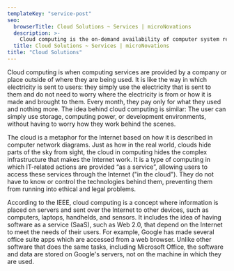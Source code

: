 ```yaml
---
templateKey: "service-post"
seo:
  browserTitle: Cloud Solutions ~ Services | microNovations
  description: >-
    Cloud computing is the on-demand availability of computer system resources, especially data storage and computing power, without direct active management by the user.
  title: Cloud Solutions ~ Services | microNovations
title: "Cloud Solutions"
---
```


Cloud computing is when computing services are provided by a company or place outside of where they are being used. It is like the way in which electricity is sent to users: they simply use the electricity that is sent to them and do not need to worry where the electricity is from or how it is made and brought to them. Every month, they pay only for what they used and nothing more. The idea behind cloud computing is similar: The user can simply use storage, computing power, or development environments, without having to worry how they work behind the scenes.

The cloud is a metaphor for the Internet based on how it is described in computer network diagrams. Just as how in the real world, clouds hide parts of the sky from sight, the cloud in computing hides the complex infrastructure that makes the Internet work. It is a type of computing in which IT-related actions are provided “as a service”, allowing users to access these services through the Internet ("in the cloud"). They do not have to know or control the technologies behind them, preventing them from running into ethical and legal problems.

According to the IEEE, cloud computing is a concept where information is placed on servers and sent over the Internet to other devices, such as computers, laptops, handhelds, and sensors. It includes the idea of having software as a service (SaaS), such as Web 2.0, that depend on the Internet to meet the needs of their users. For example, Google has made several office suite apps which are accessed from a web browser. Unlike other software that does the same tasks, including Microsoft Office, the software and data are stored on Google's servers, not on the machine in which they are used.
